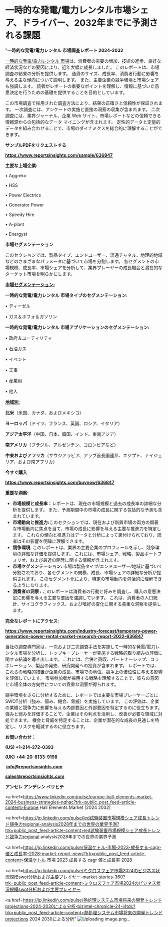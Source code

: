 # 一時的な発電/電力レンタル市場シェア、ドライバー、2032年までに予測される課題

"<strong>一時的な発電/電力レンタル 市場調査レポート 2024-2032</strong>

<a href=https://www.reportsinsights.com/sample/636847>一時的な発電/電力レンタル 市場</a>は、消費者の需要の増加、技術の進歩、良好な経済状況などの要因により、近年大幅に成長しました。 このレポートは、市場調査の結果の分析を提供します。 通貨のサイズ、成長率、消費者行動に影響を与える主な傾向について説明します。 また、主要企業の競争環境と市場シェアも強調します。 読者がレポートの重要なポイントを理解し、情報に基づいた意思決定を行うための基礎を提供することを目的としています。

この市場調査で採用された調査方法により、結果の正確さと信頼性が保証されます。 一次調査には、アンケートの実施と直接の洞察の収集が含まれます。 二次調査には、業界ジャーナル、企業 Web サイト、市場レポートなどの信頼できる情報源からの包括的なデータ マイニングが含まれます。 定性的データと定量的データを組み合わせることで、市場のダイナミクスを総合的に理解することができます。

<strong><b>サンプルPDFをリクエストする</b></strong>

<a href=https://www.reportsinsights.com/sample/636847><strong><u>https://www.reportsinsights.com/sample/636847</u></strong></a>

<strong>主要な上場企業:</strong>

• Aggreko

• HSS

• Power Electrics

• Generator Power

• Speedy Hire

• A-plant

• Energyst

<strong>市場セグメンテーション</strong>

このセクションでは、製品タイプ、エンドユーザー、流通チャネル、地理的地域などのさまざまなパラメータに基づいて市場を分割します。 各セグメントの市場規模、成長率、市場シェアを分析して、業界プレーヤーの成長機会と潜在的なターゲット市場を明らかにします。

<strong><u>市場セグメンテーション</u></strong><strong><u>:</u></strong>

<strong>一時的な発電/電力レンタル 市場タイプのセグメンテーション:</strong>

• ディーゼル

• ガス＆ホフォ＆ガソリン

<strong>一時的な発電/電力レンタル 市場アプリケーションのセグメンテーション:</strong>

• 政府＆ユーティリティ

• 石油ガス

• イベント

• 工事

• 産業用

• 他人

<strong><u>地域別</u></strong><strong><u>:</u></strong>

<strong>北米</strong>（米国、カナダ、およびメキシコ）

<strong>ヨーロッパ</strong>（ドイツ、フランス、英国、ロシア、イタリア）

<strong>アジア太平洋</strong>（中国、日本、韓国、インド、東南アジア）

<strong>南アメリカ</strong>（ブラジル、アルゼンチン、コロンビアなど）

<strong>中東およびアフリカ</strong>（サウジアラビア、アラブ首長国連邦、エジプト、ナイジェリア、および南アフリカ）

<strong>今すぐ購入</strong>

<a href=https://www.reportsinsights.com/buynow/636847><strong><u>https://www.reportsinsights.com/buynow/636847</u></strong></a>

<strong>重要な洞察:</strong>
<ul>
  <li><strong>市場規模と成長率：</strong>レポートは、現在の市場規模と過去の成長率の詳細な分析を提供します。 また、予測期間中の市場の成長に関する包括的な予測も含まれています。</li>
  <li><strong>市場動向と推進力:</strong>このセクションでは、現在および新興市場の両方の顕著な市場動向に焦点を当て、市場の成長に影響を与える主要な推進力を特定します。 これらの傾向と推進力はデータと分析によって裏付けられており、読者はその影響を明確に理解できます。</li>
  <li><strong>競争環境</strong>: このレポートは、業界の主要企業のプロフィールを示し、競争環境の詳細な評価を提供します。 これには、市場シェア、戦略、製品ポートフォリオ、および最近の開発に関する情報が含まれます。</li>
  <li><strong>市場セグメンテーション: </strong>市場は製品タイプ/エンドユーザー/地域に基づいて分割されており、各セグメントの規模、成長、市場シェアの詳細な分析が提供されます。 このセグメント化により、特定の市場動向を包括的に理解できるようになります。</li>
  <li><strong>消費者の洞察 : </strong>このレポートは消費者の行動と好みを調査し、購入の意思決定に影響を与える主要な要因を強調しています。 これは、消費者の人口統計、サイコグラフィックス、および嗜好の変化に関する貴重な洞察を提供します。</li>
</ul>
<strong>完全なレポートにアクセス:</strong>

<a href=https://www.reportsinsights.com/industry-forecast/temporary-power-generation-power-rental-market-research-report-2022-636847><strong><u><b>https://www.reportsinsights.com/industry-forecast/temporary-power-generation-power-rental-market-research-report-2022-636847</b></u></strong></a>

当社の調査専門家は、一次および二次調査手法を実施して一時的な発電/電力レンタル市場を分析し、トップキープレーヤーが実施する戦略的取り組みの評価に関する結論を導き出します。 これには、合併と買収、パートナーシップ、コラボレーション、製品の発売、研究開発への投資が含まれます。 レポートでは、これらの戦略的措置が企業の成長、市場での地位、競争上の優位性に与える影響を評価しています。 市場参加者が採用する戦略を理解することで、彼らの意図と市場全体の方向性についての貴重な洞察が得られます。

競争環境をさらに分析するために、レポートでは主要な市場プレーヤーごとにSWOT分析（強み、弱み、機会、脅威）を実施しています。 この評価は、企業の業績と競争力に影響を与える内部要因と外部要因を特定するのに役立ちます。 強みと弱みを評価することで、企業はその利点を活用し、改善が必要な領域に対処できます。 機会と脅威を特定することは、企業が潜在的な成長の見通しを特定し、リスクを軽減するのに役立ちます。

<strong>お問い合わせ：</strong>

<strong>(US) +1-214-272-0393</strong>

<strong>(UK) +44-20-8133-9198</strong>

<strong> </strong><a href=info@reportsinsights.com><strong><u>info@reportsinsights.com</u></strong></a>

<a href=sales@reportsinsights.com><strong><u>sales@reportsinsights.com</u></strong></a>

<strong>アンセレ アンデレン ベリヒテ</strong>

<a href=https://www.linkedin.com/pulse/europe-hall-elements-market-2024-business-strategies-nqhac?trk=public_post_feed-article-content>Europe Hall Elements Market [2024 2032]</a>

<a href=https://jp.linkedin.com/pulse/led試験装置市場規模シェア成長トレンド競争力regional-analysis2028年までの世界の業界予測?trk=public_post_feed-article-content>led試験装置市場規模シェア成長トレンド競争力regional analysis2028年までの世界の業界予測</a>

<a href=https://jp.linkedin.com/pulse/保温ケトル-市場-2023-成長する-cagr-値と成長率-2028-market-report-news?trk=public_post_feed-article-content>保温ケトル 市場 2023 成長する cagr 値と成長率 2028</a>

<a href=https://jp.linkedin.com/pulse/ミクロスフェア市場2024のビジネス状況規模swot分析および主要プレイヤー-market-stories-360?trk=public_post_feed-article-content>ミクロスフェア市場2024のビジネス状況規模swot分析および主要プレイヤー</a>

<a href=https://jp.linkedin.com/pulse/熱処理システム市場将来の開発トレンドprojections-2024-2030による分析-bizintel-chronicle-24-i4tdc?trk=public_post_feed-article-content>熱処理システム市場将来の開発トレンドprojections 2024 2030による分析</a>"
![Uploading image.png…]()
